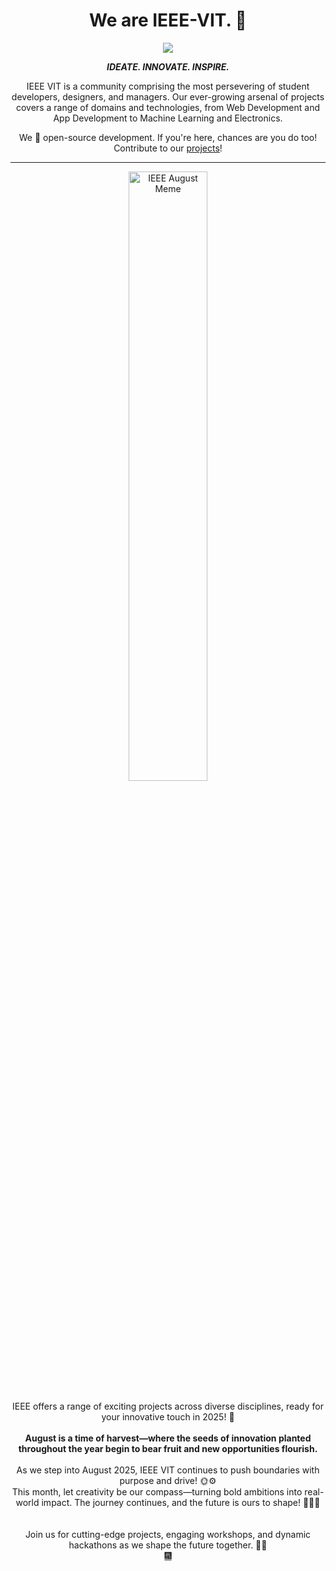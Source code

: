 <h1 align = "center">We are IEEE-VIT. 🚀</h1>
<p align="center">
  <img src="https://github.com/IEEE-VIT/.github/blob/main/profile/IEEE%20Space.png">
</p>

<p align="center">
  <b><i>IDEATE. INNOVATE. INSPIRE.</i></b>  
</p>

<p align="center">
  IEEE VIT is a community comprising the most persevering of student developers, designers, and managers. Our ever-growing arsenal of projects covers a range of domains and technologies, from Web Development and App Development to Machine Learning and Electronics. 
</p>

<p align="center">
  We 💙 open-source development. If you're here, chances are you do too! Contribute to our <a href="https://github.com/orgs/IEEE-VIT/repositories">projects</a>!  
</p>

---

<div align="center">
  <img src="https://github.com/raptor7197/.github/blob/main/profile/august.png" alt="IEEE August Meme" style="width: 50%; height: auto;">
  <br><br>IEEE offers a range of exciting projects across diverse disciplines, ready for your innovative touch in 2025! 🥳
</div>

<div align="center">
<br>
<b>August is a time of harvest—where the seeds of innovation planted throughout the year begin to bear fruit and new opportunities flourish.</b>
</b></div>

<div align="center">
  </div> <div align="center"> <br> As we step into August 2025, IEEE VIT continues to push boundaries with purpose and drive! 🌞⚙️ <br>This month, let creativity be our compass—turning bold ambitions into real-world impact. The journey continues, and the future is ours to shape! 🚀📘🔧 </div></div>

<div align="center">
  <br>
  <br>Join us for cutting-edge projects, engaging workshops, and dynamic hackathons as we shape the future together. 🚀🌻  
</div>

<div align="center">
  <a href="https://www.youtube.com/watch?v=VuNIsY6JdUw&list=RDVuNIsY6JdUw&start_radio=1" target="_blank">🎆</a>
</div>
